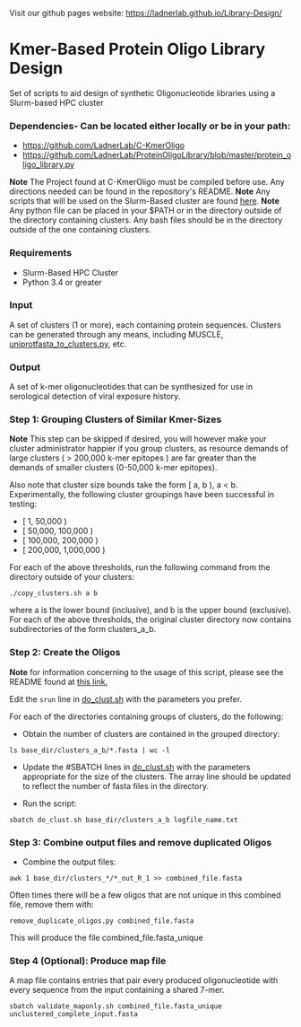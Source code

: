 Visit our github pages website: https://ladnerlab.github.io/Library-Design/

# Kmer-Based Protein Oligo Library Design
Set of scripts to aid design of synthetic Oligonucleotide libraries using a Slurm-based HPC cluster
### Dependencies- Can be located either locally or be in your path:
- https://github.com/LadnerLab/C-KmerOligo
- https://github.com/LadnerLab/ProteinOligoLibrary/blob/master/protein_oligo_library.py

**Note** The Project found at C-KmerOligo must be compiled before use. Any directions needed can be found in the repository's README.
**Note** Any scripts that will be used on the Slurm-Based cluster are found [here](scripts/monsoon_scripts).
**Note** Any python file can be placed in your $PATH or in the directory outside of the directory containing clusters.
         Any bash files should be in the directory outside of the one containing clusters.

### Requirements
- Slurm-Based HPC Cluster
- Python 3.4 or greater


### Input
A set of clusters (1 or more), each containing protein sequences. Clusters can be generated through any means,
including MUSCLE, [uniprotfasta_to_clusters.py](scripts/uniprotfasta_to_clusters.py), etc.

### Output
A set of k-mer oligonucleotides that can be synthesized for use in serological detection of viral exposure history.

### Step 1: Grouping Clusters of Similar Kmer-Sizes
**Note** This step can be skipped if desired, you will however make your cluster administrator
happier if you group clusters, as resource demands of large clusters ( > 200,000 k-mer epitopes ) are far greater than the
demands of smaller clusters (0-50,000 k-mer epitopes).

Also note that cluster size bounds take the form [ a, b ), a < b.
Experimentally, the following cluster groupings have been successful in
testing:
* [ 1, 50,000 )
* [ 50,000, 100,000 )
* [ 100,000, 200,000 )
* [ 200,000, 1,000,000 )


For each of the above thresholds, run the following command from the directory outside
of your clusters:
```
./copy_clusters.sh a b
```
where a is the lower bound (inclusive), and b is the upper bound (exclusive).
For each of the above thresholds, the original cluster directory now contains subdirectories
of the form clusters_a_b.

### Step 2: Create the Oligos
**Note** for information concerning to the usage of this script, please see the README found at
[this link.](https://github.com/LadnerLab/C-KmerOligo)

Edit the `srun` line in [do_clust.sh](scripts/monsoon_scripts/do_clust.sh) with the parameters
you prefer.

For each of the directories containing groups of clusters, do the following:
- Obtain the number of clusters are contained in the grouped directory:

```
ls base_dir/clusters_a_b/*.fasta | wc -l
```
- Update the #SBATCH lines in [do_clust.sh](scripts/monsoon_scripts/do_clust.sh) with the
  parameters appropriate for the size of the clusters. The array line should be updated to
  reflect the number of fasta files in the directory.

- Run the script:
```
sbatch do_clust.sh base_dir/clusters_a_b logfile_name.txt
```


### Step 3: Combine output files and remove duplicated Oligos
- Combine the output files:
```
awk 1 base_dir/clusters_*/*_out_R_1 >> combined_file.fasta
```

Often times there will be a few oligos that are not unique in this combined file,
remove them with:
```
remove_duplicate_oligos.py combined_file.fasta
```
This will produce the file combined_file.fasta_unique

### Step 4 (Optional): Produce map file
A map file contains entries that pair every produced oligonucleotide
with every sequence from the input containing a shared 7-mer.

```
sbatch validate_maponly.sh combined_file.fasta_unique unclustered_complete_input.fasta
```
